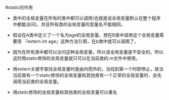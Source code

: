 #static的作用





- 类中的全局变量在所有的类中都可以调用(也就是说全局变量默认在整个程序中都能访问)，并且所有类的全局变量的变量名不能相同。



- 假设在A类中定义了一个名为age的全局变量，想在B类中调用这个全局变量需要用 『extern int age』这种方法引用，在b类中就可以调用了。



- 因为在所有类中都可以访问这种全局变量，所以该全局变量是不安全的。所以这时用static修饰的全局变量就只可以在当前类的.m文件中使用。



- 用extern关键字查找全局变量时是由内而外的，当找到第一个时即停止，故当当前类有一个static修饰的全局变量和其他类有一个正常的全局变量时，会先调用当前类的全局变量。



- 用static修饰的全局变量和其他类的全局变量可以重名
